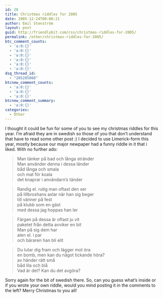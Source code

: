 ```yaml
---
id: 28
title: Christmas riddles for 2005
date: 2005-12-24T00:00:21
author: Emil Stenström
layout: post
guid: http://friendlybit.com/css/christmas-riddles-for-2005/
permalink: /other/christmas-riddles-for-2005/
btc_comment_counts:
  - 'a:0:{}'
  - 'a:0:{}'
  - 'a:0:{}'
  - 'a:0:{}'
  - 'a:0:{}'
  - 'a:0:{}'
dsq_thread_id:
  - "205285068"
btcnew_comment_counts:
  - 'a:0:{}'
  - 'a:0:{}'
  - 'a:0:{}'
btcnew_comment_summary:
  - 'a:0:{}'
categories:
  - Other
---
```

I thought it could be fun for some of you to see my christmas riddles for this year. I&#8217;m afraid they are in swedish so those of you that don&#8217;t understand that have to read some other post :) I decided to use Limerick-form this year, mostly because our major newpaper had a funny riddle in it that i liked. With no further ado:

> <p lang="sv">
>   Man tänker på bad och långa stränder<br /> Man använder denna i dessa länder<br /> båd långa och smala<br /> och mat för koala<br /> det knaprar i användarn&#8217;s tänder
> </p>

> <p lang="sv">
>   Randig el. rutig man oftast den ser<br /> på lillbroshans axlar när han sig beger<br /> till vänner på fest<br /> på klubb som en gäst<br /> med dessa jag hoppas han ler
> </p>

> <p lang="sv">
>   Färgen på dessa är oftast ju vit<br /> paketet från detta avviker en bit<br /> Man på sig dem har<br /> alen el. i par<br /> och bäraren han bli elit
> </p>

> <p lang="sv">
>   Du lutar dig fram och lägger mot öra<br /> en bomb, men kan du något tickande höra?<br /> av händer rätt små<br /> båd lila och blå<br /> Vad är det? Kan du det avgöra?
> </p>

Sorry again for the bit of swedish there. So, can you guess what&#8217;s inside or if you wrote your own riddle, would you mind posting it in the comments to the left? Merry Christmas to you all!
